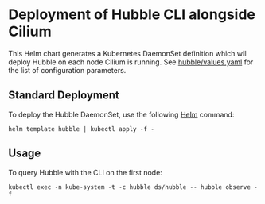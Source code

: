 # Deployment of Hubble CLI alongside Cilium

This Helm chart generates a Kubernetes DaemonSet definition which will deploy Hubble
on each node Cilium is running. See [hubble/values.yaml](hubble/values.yaml) for the
list of configuration parameters.

## Standard Deployment

To deploy the Hubble DaemonSet, use the following [Helm](https://helm.sh/) command:

    helm template hubble | kubectl apply -f -

## Usage

To query Hubble with the CLI on the first node:

    kubectl exec -n kube-system -t -c hubble ds/hubble -- hubble observe -f
